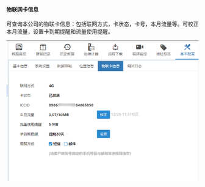 #### **物联网卡信息**  

可查询本公司的物联卡信息：包括联网方式，卡状态，卡号，本月流量等。可校正本月流量，设置卡到期提醒和流量使用提醒。  

![添加盒子分组](Images/simInfo.png)